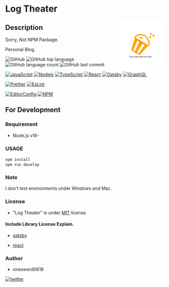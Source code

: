 # Log Theater

<img src="static/icon.png" width="160" height="160" alt="logo" align="right" />

## Description

Sorry, Not NPM Package.

Personal Blog.

![GitHub](https://img.shields.io/github/license/onesword0618/log.theater?style=plastic)
![GitHub top language](https://img.shields.io/github/languages/top/onesword0618/log.theater?style=plastic)
![GitHub language count](https://img.shields.io/github/languages/count/onesword0618/log.theater?style=plastic)
![GitHub last commit](https://img.shields.io/github/last-commit/onesword0618/log.theater?style=plastic)

[![JavaScript](https://img.shields.io/badge/JavaScript-333333?logo=javascript&logoColor=F7DF1E)](https://www.ecma-international.org/)
[![Nodejs](https://img.shields.io/badge/Node.js-333333?logo=node.js&logoColor=43853D)](https://nodejs.org/en/about/)
[![TypeScript](https://img.shields.io/badge/TypeScript-ffffff?logo=typescript&logoColor=3178C6)](https://www.typescriptlang.org/)
[![React](https://img.shields.io/badge/React-ffffff?logo=react&logoColor=61DAFB)](https://github.com/facebook/react)
[![Gatsby](https://img.shields.io/badge/Gatsby-ffffff?logo=gatsby&logoColor=663399)](https://github.com/gatsbyjs/gatsby)
[![GraphQL](https://img.shields.io/badge/GraphQL-ffffff?logo=graphql&logoColor=E10098)](https://github.com/graphql/graphql-js)

[![Prettier](https://img.shields.io/badge/Prettier-333333?logo=prettier&logoColor=F7B93E)](https://github.com/prettier/prettier)
[![EsLint](https://img.shields.io/badge/ESLint-333333?logo=eslint&logoColor=4B32C3)](https://github.com/eslint/eslint)

[![EditorConfig](https://img.shields.io/badge/EditorConfig-333333?logo=editorconfig&logoColor=FEFEFE)](https://editorconfig.org/)
[![NPM](https://img.shields.io/badge/npm-333333?logo=npm&logoColor=CB3837)](https://docs.npmjs.com/about-npm)

## For Development

### Requirement

- Node.js v16-

### USAGE

```
npm install
npm run develop
```

### Note

I don't test environments under Windows and Mac.

### License

- "Log Theater" is under [MIT](./LICENSE) license.

#### Include Library License Explain.

- [gatsby](https://github.com/gatsbyjs/gatsby/blob/master/LICENSE)

- [react](https://github.com/facebook/react/blob/main/LICENSE)

### Author

- onesword0618

[![twitter](https://img.shields.io/badge/twitter-ffffff?style=plastic&logo=twitter&logoColor=1DA1F2)](https://twitter.com/onesword0618)

